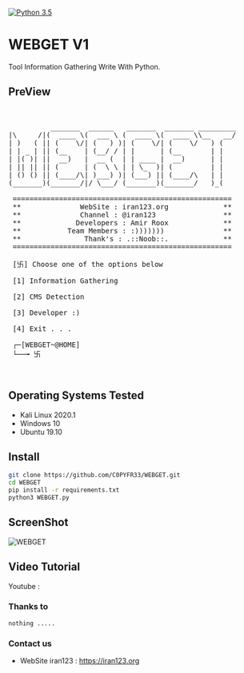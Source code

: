 
[![Python 3.5](https://img.shields.io/badge/Python-3.5-yellow.svg)](http://www.python.org/download/) 


# WEBGET V1

Tool Information Gathering Write With Python.


## PreView
<pre>

    
          _______  ______   _______  _______ _________
|\     /|(  ____ \(  ___ \ (  ____ \(  ____ \\__   __/
| )   ( || (    \/| (   ) )| (    \/| (    \/   ) (   
| | _ | || (__    | (__/ / | |      | (__       | |   
| |( )| ||  __)   |  __ (  | | ____ |  __)      | |   
| || || || (      | (  \ \ | | \_  )| (         | |   
| () () || (____/\| )___) )| (___) || (____/\   | |   
(_______)(_______/|/ \___/ (_______)(_______/   )_(   
                                                      
 ====================================================
 **              WebSite : iran123.org             **
 **              Channel : @iran123                **
 **             Developers : Amir Roox             **
 **           Team Members : :)))))))              **
 **               Thank's : .::Noob::.             **
 ====================================================          
          
 [卐] Choose one of the options below 

 [1] Information Gathering

 [2] CMS Detection

 [3] Developer :)

 [4] Exit . . .

 ┌─[WEBGET~@HOME]
 └──╼ 卐 


</pre>


## Operating Systems Tested
- Kali Linux 2020.1
- Windows 10
- Ubuntu 19.10


## Install
```bash
git clone https://github.com/C0PYFR33/WEBGET.git
cd WEBGET
pip install -r requirements.txt
python3 WEBGET.py 
```

## ScreenShot
![WEBGET]()

## Video Tutorial
Youtube : 


### Thanks to
    nothing ..... 

### Contact us
- WebSite iran123 : https://iran123.org

